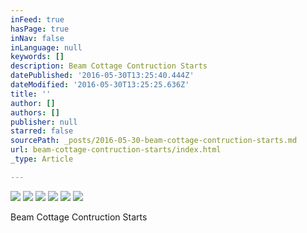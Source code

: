```yaml
---
inFeed: true
hasPage: true
inNav: false
inLanguage: null
keywords: []
description: Beam Cottage Contruction Starts
datePublished: '2016-05-30T13:25:40.444Z'
dateModified: '2016-05-30T13:25:25.636Z'
title: ''
author: []
authors: []
publisher: null
starred: false
sourcePath: _posts/2016-05-30-beam-cottage-contruction-starts.md
url: beam-cottage-contruction-starts/index.html
_type: Article

---
```

![](https://the-grid-user-content.s3-us-west-2.amazonaws.com/ef9b9e1b-4bb1-476f-a237-10b79a09e1d9.png)
![](https://the-grid-user-content.s3-us-west-2.amazonaws.com/6fbd13e8-4ee6-4d54-a5fc-4e2252c35e35.png)
![](https://the-grid-user-content.s3-us-west-2.amazonaws.com/219793e5-b4a2-4ba9-88db-1d5fe695e24d.png)
![](https://the-grid-user-content.s3-us-west-2.amazonaws.com/321f0d78-5af0-4aa6-876d-3129ec51190d.png)
![](https://the-grid-user-content.s3-us-west-2.amazonaws.com/c25ae7e5-9584-4fc1-a463-600b6faf23d9.png)
![](https://the-grid-user-content.s3-us-west-2.amazonaws.com/f7c3d1bb-1989-4a74-ac19-4e04e5e8fce1.png)

Beam Cottage Contruction Starts